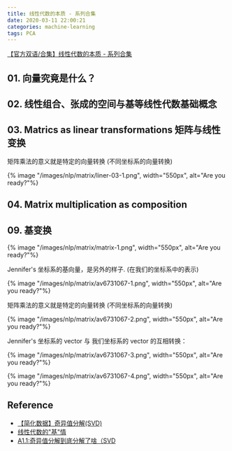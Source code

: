 ```yaml
---
title: 线性代数的本质 - 系列合集
date: 2020-03-11 22:00:21
categories: machine-learning
tags: PCA
---
```


[【官方双语/合集】线性代数的本质 - 系列合集](https://www.bilibili.com/video/av6731067/?p=14)

<!-- more -->


## 01. 向量究竟是什么？

## 02. 线性组合、张成的空间与基等线性代数基础概念

## 03. Matrics as linear transformations 矩阵与线性变换

矩阵乘法的意义就是特定的向量转换 (不同坐标系的向量转换)

{% image "/images/nlp/matrix/liner-03-1.png", width="550px", alt="Are you ready?"%}

## 04. Matrix multiplication as composition

## 09. 基变换


<!--{% image "/images/nlp/matrix/matrix-0.png", width="600px", alt="Are you ready?"%}
-->

{% image "/images/nlp/matrix/matrix-1.png", width="550px", alt="Are you ready?"%}

Jennifer's 坐标系的基向量，是另外的样子. (在我们的坐标系中的表示)

{% image "/images/nlp/matrix/av6731067-1.png", width="550px", alt="Are you ready?"%}

矩阵乘法的意义就是特定的向量转换 (不同坐标系的向量转换)

{% image "/images/nlp/matrix/av6731067-2.png", width="550px", alt="Are you ready?"%}

Jennifer's 坐标系的 vector 与 我们坐标系的 vector 的互相转换：

{% image "/images/nlp/matrix/av6731067-3.png", width="550px", alt="Are you ready?"%}

{% image "/images/nlp/matrix/av6731067-4.png", width="550px", alt="Are you ready?"%}


## Reference

- [【简化数据】奇异值分解(SVD)](https://blog.csdn.net/u012162613/article/details/42214205)
- [线性代数的"基"情](http://www.heibanke.com/2016/04/08/svd_demo/)
- [A1.1:奇异值分解到底分解了啥（SVD](https://zhuanlan.zhihu.com/p/69651700)

